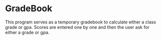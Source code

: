 # GradeBook
This program serves as a temporary gradebook to calculate either a class grade or gpa. Scores are entered one by one and then the user ask for either a grade or gpa. 
